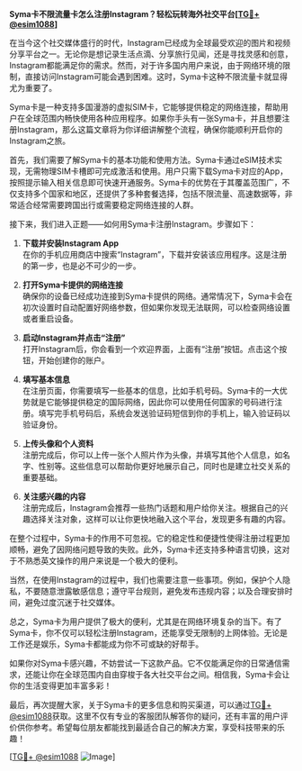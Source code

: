 **Syma卡不限流量卡怎么注册Instagram？轻松玩转海外社交平台[[TG💪+ @esim1088](https://t.me/s/esim1088)]**

在当今这个社交媒体盛行的时代，Instagram已经成为全球最受欢迎的图片和视频分享平台之一。无论你是想记录生活点滴、分享旅行见闻，还是寻找灵感和创意，Instagram都能满足你的需求。然而，对于许多国内用户来说，由于网络环境的限制，直接访问Instagram可能会遇到困难。这时，Syma卡这种不限流量卡就显得尤为重要了。

Syma卡是一种支持多国漫游的虚拟SIM卡，它能够提供稳定的网络连接，帮助用户在全球范围内畅快使用各种应用程序。如果你手头有一张Syma卡，并且想要注册Instagram，那么这篇文章将为你详细讲解整个流程，确保你能顺利开启你的Instagram之旅。

首先，我们需要了解Syma卡的基本功能和使用方法。Syma卡通过eSIM技术实现，无需物理SIM卡槽即可完成激活和使用。用户只需下载Syma卡对应的App，按照提示输入相关信息即可快速开通服务。Syma卡的优势在于其覆盖范围广，不仅支持多个国家和地区，还提供了多种套餐选择，包括不限流量、高速数据等，非常适合经常需要跨国出行或需要稳定网络连接的人群。

接下来，我们进入正题——如何用Syma卡注册Instagram。步骤如下：

1. **下载并安装Instagram App**  
   在你的手机应用商店中搜索“Instagram”，下载并安装该应用程序。这是注册的第一步，也是必不可少的一步。

2. **打开Syma卡提供的网络连接**  
   确保你的设备已经成功连接到Syma卡提供的网络。通常情况下，Syma卡会在初次设置时自动配置好网络参数，但如果你发现无法联网，可以检查网络设置或者重启设备。

3. **启动Instagram并点击“注册”**  
   打开Instagram后，你会看到一个欢迎界面，上面有“注册”按钮。点击这个按钮，开始创建你的账户。

4. **填写基本信息**  
   在注册页面，你需要填写一些基本的信息，比如手机号码。Syma卡的一大优势就是它能够提供稳定的国际网络，因此你可以使用任何国家的号码进行注册。填写完手机号码后，系统会发送验证码短信到你的手机上，输入验证码以验证身份。

5. **上传头像和个人资料**  
   注册完成后，你可以上传一张个人照片作为头像，并填写其他个人信息，如名字、性别等。这些信息可以帮助你更好地展示自己，同时也是建立社交关系的重要基础。

6. **关注感兴趣的内容**  
   注册完成后，Instagram会推荐一些热门话题和用户给你关注。根据自己的兴趣选择关注对象，这样可以让你更快地融入这个平台，发现更多有趣的内容。

在整个过程中，Syma卡的作用不可忽视。它的稳定性和便捷性使得注册过程更加顺畅，避免了因网络问题导致的失败。此外，Syma卡还支持多种语言切换，这对于不熟悉英文操作的用户来说是一个极大的便利。

当然，在使用Instagram的过程中，我们也需要注意一些事项。例如，保护个人隐私，不要随意泄露敏感信息；遵守平台规则，避免发布违规内容；以及合理安排时间，避免过度沉迷于社交媒体。

总之，Syma卡为用户提供了极大的便利，尤其是在网络环境复杂的当下。有了Syma卡，你不仅可以轻松注册Instagram，还能享受无限制的上网体验。无论是工作还是娱乐，Syma卡都能成为你不可或缺的好帮手。

如果你对Syma卡感兴趣，不妨尝试一下这款产品。它不仅能满足你的日常通信需求，还能让你在全球范围内自由穿梭于各大社交平台之间。相信我，Syma卡会让你的生活变得更加丰富多彩！

最后，再次提醒大家，关于Syma卡的更多信息和购买渠道，可以通过[TG💪+ @esim1088](https://t.me/s/esim1088)获取。这里不仅有专业的客服团队解答你的疑问，还有丰富的用户评价供你参考。希望每位朋友都能找到最适合自己的解决方案，享受科技带来的乐趣！

[[TG💪+ @esim1088](https://t.me/s/esim1088) ![Image](https://i.postimg.cc/4NQfJmqS/Snipaste-2025-05-13-00-14-12.png)]